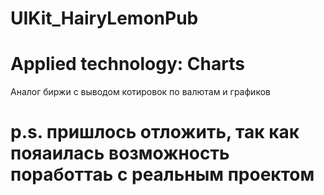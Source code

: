 # UIKit_HairyLemonPub
# Applied technology: Charts

Аналог биржи с выводом котировок по валютам и графиков
# p.s. пришлось отложить, так как пояаилась возможность поработтаь с реальным проектом 

 

